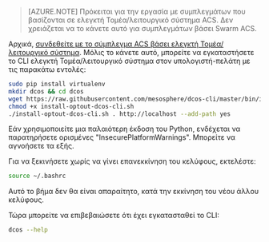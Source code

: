 <properties
   pageTitle="Εγκατάσταση του ελεγκτή Τομέα/OS CLI | Microsoft Azure"
   description="Εγκατάσταση του ελεγκτή Τομέα/OS CLI."
   services="container-service"
   documentationCenter=""
   authors="rgardler"
   manager="timlt"
   editor=""
   tags="acs, azure-container-service"
   keywords="Κοντέινερ, μικρής κλίμακας-υπηρεσίες, ελεγκτή Τομέα/λειτουργικό σύστημα, Azure"/>

<tags
   ms.service="container-service"
   ms.devlang="na"
   ms.topic="get-started-article"
   ms.tgt_pltfrm="na"
   ms.workload="na"
   ms.date="05/10/2016"
   ms.author="rogardle"/>

>[AZURE.NOTE] Πρόκειται για την εργασία με συμπλεγμάτων που βασίζονται σε ελεγκτή Τομέα/λειτουργικό σύστημα ACS. Δεν χρειάζεται να το κάνετε αυτό για συμπλεγμάτων βάσει Swarm ACS.

Αρχικά, [συνδεθείτε με το σύμπλεγμα ACS βάσει ελεγκτή Τομέα/λειτουργικό σύστημα](../articles/container-service/container-service-connect.md). Μόλις το κάνετε αυτό, μπορείτε να εγκαταστήσετε το CLI ελεγκτή Τομέα/λειτουργικό σύστημα στον υπολογιστή-πελάτη με τις παρακάτω εντολές:

```bash
sudo pip install virtualenv
mkdir dcos && cd dcos
wget https://raw.githubusercontent.com/mesosphere/dcos-cli/master/bin/install/install-optout-dcos-cli.sh
chmod +x install-optout-dcos-cli.sh
./install-optout-dcos-cli.sh . http://localhost --add-path yes
```

Εάν χρησιμοποιείτε μια παλαιότερη έκδοση του Python, ενδέχεται να παρατηρήσετε ορισμένες "InsecurePlatformWarnings". Μπορείτε να αγνοήσετε τα εξής.

Για να ξεκινήσετε χωρίς να γίνει επανεκκίνηση του κελύφους, εκτελέστε:

```bash
source ~/.bashrc
```

Αυτό το βήμα δεν θα είναι απαραίτητο, κατά την εκκίνηση του νέου άλλου κελύφους.

Τώρα μπορείτε να επιβεβαιώσετε ότι έχει εγκατασταθεί το CLI:

```bash
dcos --help
```